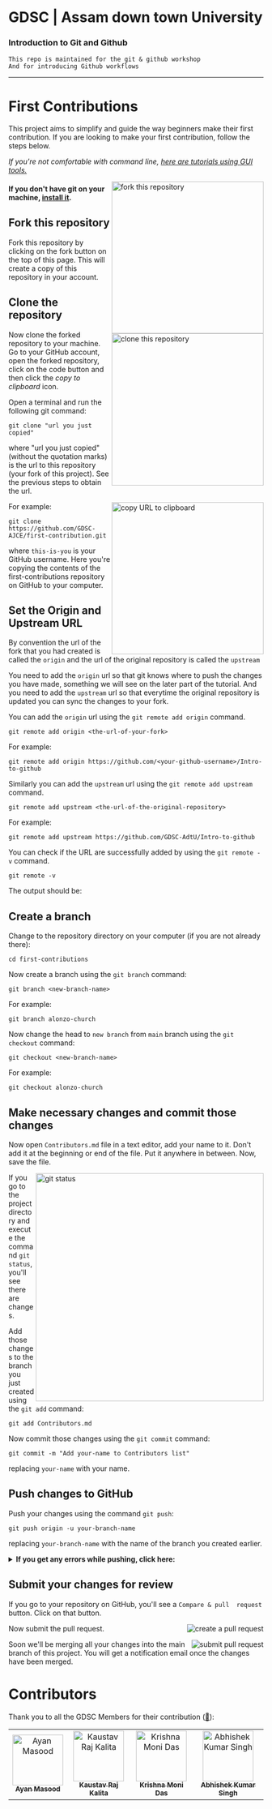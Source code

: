 # GDSC | Assam down town University

### Introduction to Git and Github

    This repo is maintained for the git & github workshop
    And for introducing Github workflows

<hr>

# First Contributions

This project aims to simplify and guide the way beginners make their first
contribution. If you are looking to make your first contribution, follow
the steps below.

_If you're not comfortable with command line, [here are tutorials using GUI tools.](#tutorials-using-other-tools)_

<img align="right" width="300" 
src="https://firstcontributions.github.io/assets/Readme/fork.png" 
alt="fork this repository" />

#### If you don't have git on your machine, [install it](https://help.github.com/articles/set-up-git/).

## Fork this repository

Fork this repository by clicking on the fork button on the top of this
page.
This will create a copy of this repository in your account.

## Clone the repository

<img align="right" width="300" 
src="https://firstcontributions.github.io/assets/Readme/clone.png" 
alt="clone this repository" />

Now clone the forked repository to your machine. Go to your GitHub
account, open the forked repository, click on the code button and then
click the _copy to clipboard_ icon.

Open a terminal and run the following git command:

```
git clone "url you just copied"
```

where "url you just copied" (without the quotation marks) is the url to
this repository (your fork of this project). See the previous steps to
obtain the url.

<img align="right" width="300" 
src="https://firstcontributions.github.io/assets/Readme/copy-to-clipboard.png" 
alt="copy URL to clipboard" />

For example:

```
git clone https://github.com/GDSC-AJCE/first-contribution.git
```

where `this-is-you` is your GitHub username. Here you're copying the
contents of the first-contributions repository on GitHub to your computer.

## Set the Origin and Upstream URL

By convention the url of the fork that you had created is called the `origin` and the url of the original repository is called the `upstream`

You need to add the `origin` url so that git knows where to push the changes you have made, something we will see on the later part of the tutorial.
And you need to add the `upstream` url so that everytime the original repository is updated you can sync the changes to your fork.

You can add the `origin` url using the `git remote add origin` command.

```
git remote add origin <the-url-of-your-fork>
```

For example:

```
git remote add origin https://github.com/<your-github-username>/Intro-to-github
```

Similarly you can add the `upstream` url using the `git remote add upstream` command.

```
git remote add upstream <the-url-of-the-original-repository>
```

For example:

```
git remote add upstream https://github.com/GDSC-AdtU/Intro-to-github
```

You can check if the URL are successfully added by using the `git remote -v` command.

```
git remote -v
```

The output should be:

## Create a branch

Change to the repository directory on your computer (if you are not
already there):

```
cd first-contributions
```

Now create a branch using the `git branch` command:

```
git branch <new-branch-name>
```

For example:

```
git branch alonzo-church
```

Now change the head to `new branch` from `main` branch using the `git checkout` command:

```
git checkout <new-branch-name>
```

For example:

```
git checkout alonzo-church
```

## Make necessary changes and commit those changes

Now open `Contributors.md` file in a text editor, add your name to it.
Don't add it at the beginning or end of the file. Put it anywhere in
between. Now, save the file.

<img align="right" width="450" 
src="https://firstcontributions.github.io/assets/Readme/git-status.png" 
alt="git status" />

If you go to the project directory and execute the command `git status`,
you'll see there are changes.

Add those changes to the branch you just created using the `git add`
command:

```
git add Contributors.md
```

Now commit those changes using the `git commit` command:

```
git commit -m "Add your-name to Contributors list"
```

replacing `your-name` with your name.

## Push changes to GitHub

Push your changes using the command `git push`:

```
git push origin -u your-branch-name
```

replacing `your-branch-name` with the name of the branch you created
earlier.

<details>
<summary> <strong>If you get any errors while pushing, click 
here:</strong> </summary>

- ### Authentication Error
       <pre>remote: Support for password authentication was removed on
  August 13, 2021. Please use a personal access token instead.
  remote: Please see
  https://github.blog/2020-12-15-token-authentication-requirements-for-git-operations/
  for more information.
  fatal: Authentication failed for
  'https://github.com/<your-username>/first-contributions.git/'</pre>
  Go to [GitHub's
  tutorial](https://docs.github.com/en/authentication/connecting-to-github-with-ssh/adding-a-new-ssh-key-to-your-github-account)
  on generating and configuring an SSH key to your account.

</details>

## Submit your changes for review

If you go to your repository on GitHub, you'll see a `Compare & pull 
request` button. Click on that button.

<img style="float: right;" 
src="https://firstcontributions.github.io/assets/Readme/compare-and-pull.png" 
alt="create a pull request" />

Now submit the pull request.

<img style="float: right;" 
src="https://firstcontributions.github.io/assets/Readme/submit-pull-request.png" 
alt="submit pull request" />

Soon we'll be merging all your changes into the main branch of this
project. You will get a notification email once the changes have been
merged.

# Contributors

Thank you to all the GDSC Members for their contribution ([:hugs:](https://allcontributors.org/docs/en/emoji-key)):

<!-- ALL-CONTRIBUTORS-LIST:START - Do not remove or modify this section -->
<!-- prettier-ignore-start -->
<!-- markdownlint-disable -->
<table>
    <tbody>
        <tr>
            <td align="center">
                <a href="https://github.com/GDSC-AdtU/Intro-to-github">
                    <img src="https://avatars.githubusercontent.com/u/101629997?v=4" width="100px;" alt="Ayan Masood"/>
                    <br />
                    <sub><b>Ayan Masood</b></sub>
                </a> 
            </td>
            <td align="center">
                <a href="https://github.com/GDSC-AdtU/Intro-to-github">
                    <img src="https://media.licdn.com/dms/image/D4D03AQGzHi2tL-uk8Q/profile-displayphoto-shrink_400_400/0/1695542753811?e=1702512000&v=beta&t=Fgg6_jUD6-pIv77DvNb0XZiDByYrk9L0rZcb3Ps6WZs" width="100px;" alt="Kaustav Raj Kalita"/>
                    <br />
                    <sub><b>Kaustav Raj Kalita</b></sub>
                </a> 
            </td>
                <td align="center">
                <a href="https://github.com/GDSC-AdtU/Intro-to-github">
                    <img src="https://avatars.githubusercontent.com/u/74696516?v=4" width="100px;" alt="Krishna Moni Das"/>
                    <br />
                    <sub><b>Krishna Moni Das</b></sub>
                </a> 
            </td>
             <td align="center">
                <a href="https://github.com/GDSC-AdtU/Intro-to-github">
                    <img src="https://avatars.githubusercontent.com/u/74696516?v=4" width="100px;" alt="Abhishek Kumar Singh"/>
                    <br />
                    <sub><b>Abhishek Kumar Singh</b></sub>
                </a> 
            </td>
        </tr>
    </tbody>
</table>
